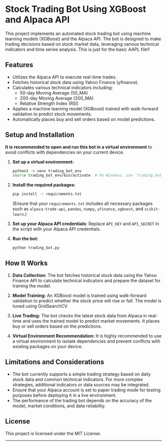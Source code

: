 

# Stock Trading Bot Using XGBoost and Alpaca API

This project implements an automated stock trading bot using machine learning models (XGBoost) and the Alpaca API. The bot is designed to make trading decisions based on stock market data, leveraging various technical indicators and time series analysis. This is just for the basic AAPL file!! 

## Features
- Utilizes the Alpaca API to execute real-time trades.
- Fetches historical stock data using Yahoo Finance (yfinance).
- Calculates various technical indicators including:
  - 50-day Moving Average (50_MA)
  - 200-day Moving Average (200_MA)
  - Relative Strength Index (RSI)
- Applies a machine learning model (XGBoost) trained with walk-forward validation to predict stock movements.
- Automatically places buy and sell orders based on model predictions.
  
## Setup and Installation

**It is recommended to open and run this bot in a virtual environment** to avoid conflicts with dependencies on your current device.

1. **Set up a virtual environment:**
   ```bash
   python3 -m venv trading_bot_env
   source trading_bot_env/bin/activate  # On Windows, use `trading_bot_env\Scripts\activate`
   ```

2. **Install the required packages:**
   ```bash
   pip install -r requirements.txt
   ```
   (Ensure that your `requirements.txt` includes all necessary packages such as `alpaca-trade-api`, `pandas`, `numpy`, `yfinance`, `xgboost`, and `scikit-learn`.)

3. **Set up your Alpaca API credentials:**
   Replace `API_KEY` and `API_SECRET` in the script with your Alpaca API credentials.

4. **Run the bot:**
   ```bash
   python trading_bot.py
   ```

## How It Works

1. **Data Collection:**
   The bot fetches historical stock data using the Yahoo Finance API to calculate technical indicators and prepare the dataset for training the model.

2. **Model Training:**
   An XGBoost model is trained using walk-forward validation to predict whether the stock price will rise or fall. The model is tuned using GridSearchCV.

3. **Live Trading:**
   The bot checks the latest stock data from Alpaca in real-time and uses the trained model to predict market movements. It places buy or sell orders based on the predictions.

4. **Virtual Environment Recommendation:**
   It is highly recommended to use a virtual environment to isolate dependencies and prevent conflicts with existing packages on your device.

## Limitations and Considerations

- The bot currently supports a simple trading strategy based on daily stock data and common technical indicators. For more complex strategies, additional indicators or data sources may be integrated.
- Ensure that your Alpaca account is set to paper trading mode for testing purposes before deploying it in a live environment.
- The performance of the trading bot depends on the accuracy of the model, market conditions, and data reliability.

## License
This project is licensed under the MIT License.

---
